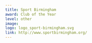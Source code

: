```yaml
---
title: Sport Birmingham
award: Club of the Year
level: other
image:
logo: logo_sport-birmingham.svg
link: http://www.sportbirmingham.org/
---
```

